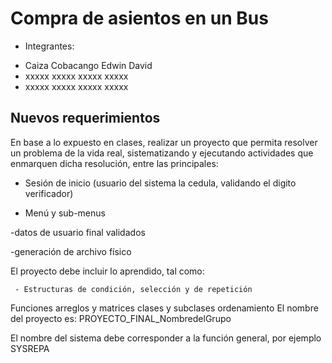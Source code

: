 # Compra de asientos en un Bus
- Integrantes:
* Caiza Cobacango Edwin David
* xxxxx xxxxx xxxxx xxxxx
* xxxxx xxxxx xxxxx xxxxx
## Nuevos requerimientos
En base a lo expuesto en clases, realizar un proyecto que permita resolver un problema de la vida real, sistematizando y ejecutando actividades que enmarquen dicha resolución, entre las  principales:

- Sesión de inicio (usuario del sistema la cedula, validando el digito verificador)

- Menú  y sub-menus

-datos de usuario final validados

-generación de archivo físico

El proyecto debe incluir lo aprendido, tal como:

     - Estructuras de condición, selección y de repetición

Funciones
arreglos y matrices
clases y subclases
ordenamiento
El nombre del proyecto es: PROYECTO_FINAL_NombredelGrupo 

El nombre del sistema debe corresponder a la función general, por ejemplo SYSREPA
